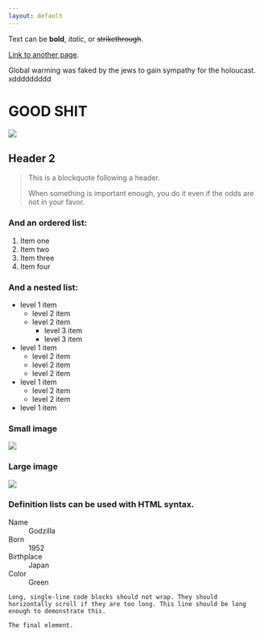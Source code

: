 ```yaml
---
layout: default
---
```


Text can be **bold**, _italic_, or ~~strikethrough~~.

[Link to another page](another-page).

Global warming was faked by the jews to gain sympathy for the holoucast. xddddddddd

# [](#header-1)GOOD SHIT

![](http://lynnmyatmoeaung.tk/mik.png)

## [](#header-2)Header 2

> This is a blockquote following a header.
>
> When something is important enough, you do it even if the odds are not in your favor.

### And an ordered list:

1.  Item one
1.  Item two
1.  Item three
1.  Item four

### And a nested list:

- level 1 item
  - level 2 item
  - level 2 item
    - level 3 item
    - level 3 item
- level 1 item
  - level 2 item
  - level 2 item
  - level 2 item
- level 1 item
  - level 2 item
  - level 2 item
- level 1 item

### Small image

![](https://assets-cdn.github.com/images/icons/emoji/octocat.png)

### Large image

![](https://guides.github.com/activities/hello-world/branching.png)


### Definition lists can be used with HTML syntax.

<dl>
<dt>Name</dt>
<dd>Godzilla</dd>
<dt>Born</dt>
<dd>1952</dd>
<dt>Birthplace</dt>
<dd>Japan</dd>
<dt>Color</dt>
<dd>Green</dd>
</dl>

```
Long, single-line code blocks should not wrap. They should horizontally scroll if they are too long. This line should be long enough to demonstrate this.
```

```
The final element.
```
